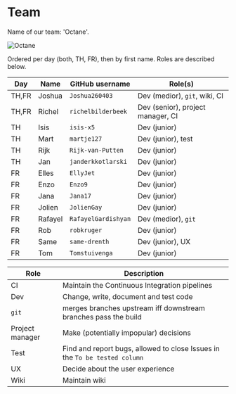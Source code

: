 # Team

Name of our team: 'Octane'.

![Octane](../pics/octane_black.png)

Ordered per day (both, TH, FR), then by first name. Roles are described below.

Day|Name|GitHub username|Role(s)
---|---|---|---
TH,FR|Joshua|`Joshua260403`|Dev (medior), `git`, wiki, CI
TH,FR|Richel|`richelbilderbeek`|Dev (senior), project manager, CI
TH|Isis|`isis-x5`|Dev (junior)
TH|Mart|`martje127`|Dev (junior), test
TH|Rijk|`Rijk-van-Putten`|Dev (junior)
TH|Jan|`janderkkotlarski`|Dev (junior)
FR|Elles|`EllyJet`|Dev (junior)
FR|Enzo|`Enzo9`|Dev (junior)
FR|Jana|`Jana17`|Dev (junior)
FR|Jolien|`JolienGay`|Dev (junior)
FR|Rafayel|`RafayelGardishyan`|Dev (medior), `git`
FR|Rob|`robkruger`|Dev (junior)
FR|Same|`same-drenth`|Dev (junior), UX
FR|Tom|`Tomstuivenga`|Dev (junior)

Role|Description
---|---
CI|Maintain the Continuous Integration pipelines 
Dev|Change, write, document and test code
`git`|merges branches upstream iff downstream branches pass the build
Project manager|Make (potentially impopular) decisions
Test|Find and report bugs, allowed to close Issues in the `To be tested column`
UX|Decide about the user experience
Wiki|Maintain wiki
